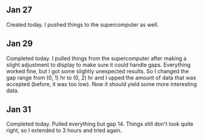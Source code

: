 ## Jan 27

Created today. I pushed things to the supercomputer as well.

## Jan 29

Completed today. I pulled things from the supercomputer after making a slight adjustment to display to make sure it could handle gaps. Everything worked fine, but I got some slightly unexpected results. So I changed the gap range from (0, 1) hr to (0, 2) hr and I upped the amount of data that was accepted (before, it was too low). Now it should yield some more interesting data.

## Jan 31

Completed today. Pulled everything but gap 14. Things still don't look quite right, so I extended to 3 hours and tried again.